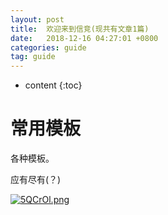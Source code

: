 ```yaml
---
layout: post
title:  欢迎来到信竞(现共有文章1篇)
date:   2018-12-16 04:27:01 +0800
categories: guide
tag: guide
---
```


* content
{:toc}


# 常用模板

各种模板。

应有尽有(？)

<a href="{{ '/2018/12/15/MuBan/' | prepend: site.baseurl }}"><img src="https://s1.ax2x.com/2018/12/16/5QCrOl.png" alt="5QCrOl.png" border="0" /></a>